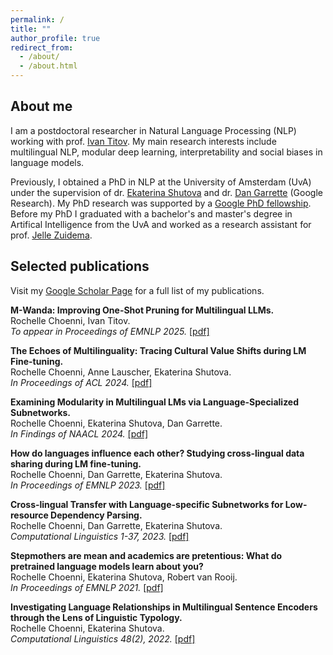 ```yaml
---
permalink: /
title: ""
author_profile: true
redirect_from: 
  - /about/
  - /about.html
---
```


## About me
I am a postdoctoral researcher in Natural Language Processing (NLP) working with prof. [Ivan Titov](http://ivan-titov.org/). My main research interests include multilingual NLP, modular deep learning, interpretability and social biases in language models.

Previously, I obtained a PhD in NLP at the University of Amsterdam (UvA) under the supervision of dr. [Ekaterina Shutova](https://www.shutova.org/) and dr. [Dan Garrette](http://www.dhgarrette.com/) (Google Research). My PhD research was supported by a [Google PhD fellowship](https://research.google/outreach/phd-fellowship/). Before my PhD I graduated with a bachelor's and master's degree in Artifical Intelligence from the UvA and worked as a research assistant for prof. [Jelle Zuidema](https://staff.fnwi.uva.nl/w.zuidema/).


## Selected publications

Visit my [Google Scholar Page](https://scholar.google.nl/citations?user=-_WbyoMAAAAJ&hl=nl&oi=ao) for a full list of my publications.

**M-Wanda: Improving One-Shot Pruning for Multilingual LLMs.**    
Rochelle Choenni, Ivan Titov.   
*To appear in Proceedings of EMNLP 2025.* [[pdf]](https://arxiv.org/pdf/2505.21171?)

**The Echoes of Multilinguality: Tracing Cultural Value Shifts during LM Fine-tuning.**    
Rochelle Choenni, Anne Lauscher, Ekaterina Shutova.   
*In Proceedings of ACL 2024.* [[pdf]](https://arxiv.org/pdf/2405.12744.pdf)

**Examining Modularity in Multilingual LMs via Language-Specialized Subnetworks.**  
Rochelle Choenni, Ekaterina Shutova, Dan Garrette.   
*In Findings of NAACL 2024.* [[pdf]](https://arxiv.org/pdf/2311.08273.pdf)

**How do languages influence each other? Studying cross-lingual data sharing during LM fine-tuning.**   
Rochelle Choenni, Dan Garrette, Ekaterina Shutova.  
*In Proceedings of EMNLP 2023.* [[pdf]](https://aclanthology.org/2023.emnlp-main.818.pdf)

**Cross-lingual Transfer with Language-specific Subnetworks for Low-resource Dependency Parsing.**   
Rochelle Choenni, Dan Garrette, Ekaterina Shutova.   
*Computational Linguistics 1-37, 2023.* [[pdf]](https://direct.mit.edu/coli/article/49/3/613/116157)

**Stepmothers are mean and academics are pretentious: What do pretrained language models learn about you?**   
Rochelle Choenni, Ekaterina Shutova, Robert van Rooij.  
*In Proceedings of EMNLP 2021.* [[pdf]](https://aclanthology.org/2021.emnlp-main.111.pdf)

**Investigating Language Relationships in Multilingual Sentence Encoders through the Lens of Linguistic Typology.**  
Rochelle Choenni, Ekaterina Shutova.  
*Computational Linguistics 48(2), 2022.* [[pdf]](https://direct.mit.edu/coli/article/48/3/635/110573)




